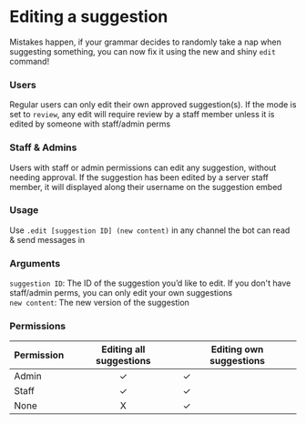 # Editing a suggestion
Mistakes happen, if your grammar decides to randomly take a nap when suggesting something, you can now fix it using the new and shiny `edit` command! 

### Users
Regular users can only edit their own approved suggestion(s). If the mode is set to `review`, any edit will require review by a staff member unless it is edited by someone with staff/admin perms

### Staff & Admins
Users with staff or admin permissions can edit any suggestion, without needing approval. If the suggestion has been edited by a server staff member, it will displayed along their username on the suggestion embed

### Usage
Use `.edit [suggestion ID] (new content)` in any channel the bot can read & send messages in

### Arguments

`suggestion ID`: The ID of the suggestion you’d like to edit. If you don't have staff/admin perms, you can only edit your own suggestions\
`new content`: The new version of the suggestion

### Permissions

| Permission | Editing all suggestions | Editing own suggestions |
|------------|:------------------------:|----------------------------|
| Admin | ✓ | ✓ |
| Staff | ✓ | ✓ |
| None | X| ✓
